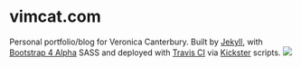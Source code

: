 # vimcat.com
Personal portfolio/blog for Veronica Canterbury. Built by [Jekyll](http://jekyllrb.com/), with [Bootstrap 4 Alpha](http://v4-alpha.getbootstrap.com/) SASS and deployed with [Travis CI](https://travis-ci.org/) via [Kickster](https://github.com/nielsenramon/kickster) scripts. ![](https://travis-ci.org/vimcat/vimcat.github.io.svg?branch=master)
